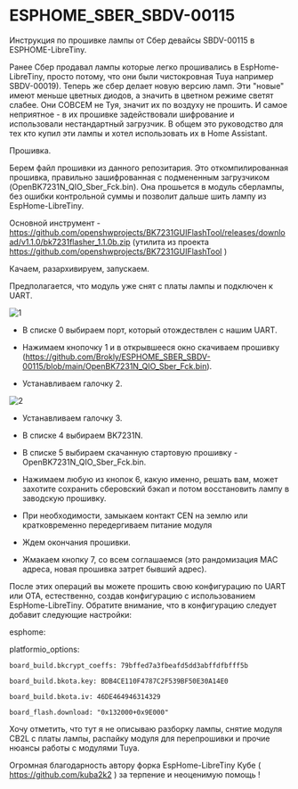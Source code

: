 # ESPHOME_SBER_SBDV-00115
Инструкция по прошивке лампы от Сбер девайсы SBDV-00115 в ESPHOME-LibreTiny.

Ранее Сбер продавал лампы которые легко прошивались в EspHome-LibreTiny, просто потому, что они были чистокровная Tuya например SBDV-00019). Теперь же сбер делает новую версию ламп. Эти "новые" имеют меньше цветных диодов, а значить в цветном режиме светят слабее. Они СОВСЕМ не Туя, значит их по воздуху не прошить. И самое неприятное - в их прошивке задействовали шифрование и использовали нестандартный загрузчик. 
В общем это руководство для тех кто купил эти лампы и хотел использовать их в Home Assistant.

Прошивка. 

Берем файл прошивки из данного репозитария. Это откомпилированная прошивка, правильно зашифрованная с подмененным загрузчикoм (OpenBK7231N_QIO_Sber_Fck.bin). Она прошьется в модуль сберлампы, без ошибки контрольной суммы и позволит дальше шить лампу из EspHome-LibreTiny.

Основной инструмент - https://github.com/openshwprojects/BK7231GUIFlashTool/releases/download/v1.1.0/bk7231flasher_1.1.0b.zip (утилита из проекта https://github.com/openshwprojects/BK7231GUIFlashTool )

Качаем, разархивируем, запускаем.

Предполагается, что модуль уже снят с платы лампы и подключен к UART.

![1](https://github.com/Brokly/ESPHOME_SBER_SBDV-00115/assets/11642286/038dcfdd-28ec-47f7-a28a-43707a03ec44)

- В списке 0 выбираем порт, который отождествлен с нашим UART.

- Нажимаем кнопочку 1 и в открывшееся окно скачиваем прошивку (https://github.com/Brokly/ESPHOME_SBER_SBDV-00115/blob/main/OpenBK7231N_QIO_Sber_Fck.bin).

- Устанавливаем галочку 2.  

![2](https://github.com/Brokly/ESPHOME_SBER_SBDV-00115/assets/11642286/4455d89b-a3e1-454d-8c4f-064be06d1f9f)

- Устанавливаем галочку 3.

- В списке 4 выбираем BK7231N.

- В списке 5 выбираем скачанную стартовую прошивку - OpenBK7231N_QIO_Sber_Fck.bin.

- Нажимаем любую из кнопок 6, какую именно, решать вам, может захотите сохранить сберовский бэкап и потом восстановить лампу в заводскую прошивку.

- При необходимости, замыкаем контакт CEN на землю или кратковременно передергиваем питание модуля

- Ждем окончания прошивки.

- Жмакаем кнопку 7, со всем соглашаемся (это рандомизация MAC адреса, новая прошивка затрет бывший адрес).

После этих операций вы можете прошить свою конфигурацию по UART или OTA, естественно, создав конфигурацию с использованием EspHome-LibreTiny. Обратите внимание, что в конфигурацию следует добавит следующие настройки:

esphome:

  platformio_options:
  
    board_build.bkcrypt_coeffs: 79bffed7a3fbeafd5dd3abffdfbfff5b
    
    board_build.bkota.key: BDB4CE110F4787C2F539BF50E30A14E0
    
    board_build.bkota.iv: 46DE464946314329
    
    board_flash.download: "0x132000+0x9E000"
    

Хочу отметить, что тут я не описываю разборку лампы, снятие модуля CB2L c платы лампы, распайку модуля для перепрошивки и прочие нюансы работы с модулями Tuya. 

Огромная благодарность автору форка EspHome-LibreTiny Кубе ( https://github.com/kuba2k2 ) за терпение и неоценимую помощь !
